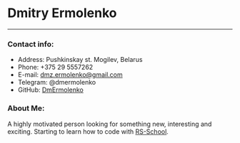 # Dmitry Ermolenko

---

### Contact info:

- Address: Pushkinskay st. Mogilev, Belarus
- Phone: +375 29 5557262
- E-mail: dmz.ermolenko@gmail.com
- Telegram: @dmermolenko
- GitHub: [DmErmolenko](https://github.com/DmErmolenko)

### About Me:

A highly motivated person looking for something new, interesting and exciting. Starting to learn how to code with [RS-School](https://rs.school/).
